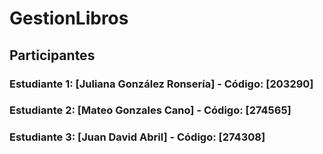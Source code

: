 # GestionLibros

## Participantes

### Estudiante 1: [Juliana González Ronsería] - Código: [203290]
### Estudiante 2: [Mateo Gonzales Cano] - Código: [274565]
### Estudiante 3: [Juan David Abril] - Código: [274308]
